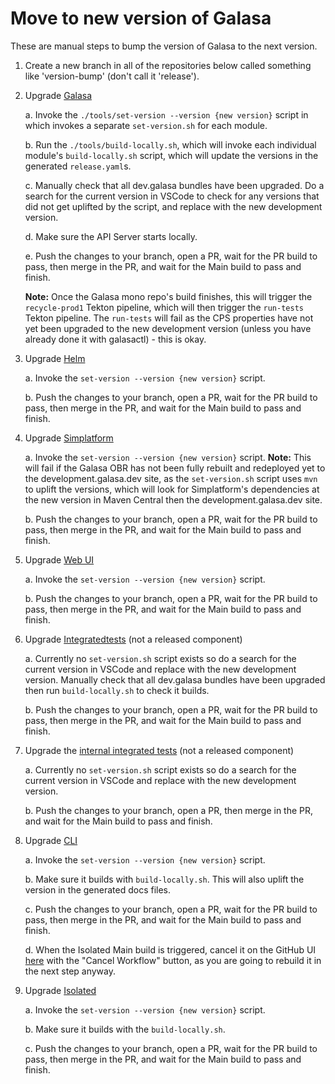 # Move to new version of Galasa

These are manual steps to bump the version of Galasa to the next version.

1. Create a new branch in all of the repositories below called something like 'version-bump' (don't call it 'release').

2. Upgrade [Galasa](https://github.com/galasa-dev/galasa)

    a. Invoke the `./tools/set-version --version {new version}` script in which invokes a separate `set-version.sh` for each module.

    b. Run the `./tools/build-locally.sh`, which will invoke each individual module's `build-locally.sh` script, which will update the versions in the generated `release.yaml`s.

    c. Manually check that all dev.galasa bundles have been upgraded. Do a search for the current version in VSCode to check for any versions that did not get uplifted by the script, and replace with the new development version.

    d. Make sure the API Server starts locally.

    e. Push the changes to your branch, open a PR, wait for the PR build to pass, then merge in the PR, and wait for the Main build to pass and finish.

    **Note:** Once the Galasa mono repo's build finishes, this will trigger the `recycle-prod1` Tekton pipeline, which will then trigger the `run-tests` Tekton pipeline. The `run-tests` will fail as the CPS properties have not yet been upgraded to the new development version (unless you have already done it with galasactl) - this is okay.

3. Upgrade [Helm](https://github.com/galasa-dev/helm)

    a. Invoke the `set-version --version {new version}` script.
    
    b. Push the changes to your branch, open a PR, wait for the PR build to pass, then merge in the PR, and wait for the Main build to pass and finish.

4. Upgrade [Simplatform](https://github.com/galasa-dev/simplatform)

    a. Invoke the `set-version --version {new version}` script. **Note:** This will fail if the Galasa OBR has not been fully rebuilt and redeployed yet to the development.galasa.dev site, as the `set-version.sh` script uses `mvn` to uplift the versions, which will look for Simplatform's dependencies at the new version in Maven Central then the development.galasa.dev site.
    
    b. Push the changes to your branch, open a PR, wait for the PR build to pass, then merge in the PR, and wait for the Main build to pass and finish.

5. Upgrade [Web UI](https://github.com/galasa-dev/webui)

    a. Invoke the `set-version --version {new version}` script.
    
    b. Push the changes to your branch, open a PR, wait for the PR build to pass, then merge in the PR, and wait for the Main build to pass and finish.

6. Upgrade [Integratedtests](https://github.com/galasa-dev/integratedtests) (not a released component)

    a. Currently no `set-version.sh` script exists so do a search for the current version in VSCode and replace with the new development version. Manually check that all dev.galasa bundles have been upgraded then run `build-locally.sh` to check it builds.
    
    b. Push the changes to your branch, open a PR, wait for the PR build to pass, then merge in the PR, and wait for the Main build to pass and finish.

7. Upgrade the [internal integrated tests](https://github.ibm.com/galasa/internal-integratedtests) (not a released component)

    a. Currently no `set-version.sh` script exists so do a search for the current version in VSCode and replace with the new development version.
    
    b. Push the changes to your branch, open a PR, then merge in the PR, and wait for the Main build to pass and finish.

8. Upgrade [CLI](https://github.com/galasa-dev/cli)

    a. Invoke the `set-version --version {new version}` script.

    b. Make sure it builds with `build-locally.sh`. This will also uplift the version in the generated docs files.

    c. Push the changes to your branch, open a PR, wait for the PR build to pass, then merge in the PR, and wait for the Main build to pass and finish.

    d. When the Isolated Main build is triggered, cancel it on the GitHub UI [here](https://github.com/galasa-dev/isolated/actions/workflows/build.yaml) with the "Cancel Workflow" button, as you are going to rebuild it in the next step anyway.

9. Upgrade [Isolated](https://github.com/galasa-dev/isolated)

    a. Invoke the `set-version --version {new version}` script.

    b. Make sure it builds with the `build-locally.sh`.
    
    c. Push the changes to your branch, open a PR, wait for the PR build to pass, then merge in the PR, and wait for the Main build to pass and finish.